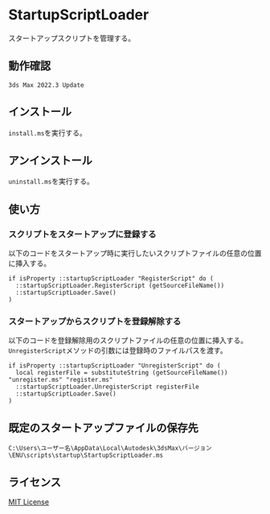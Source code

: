 # StartupScriptLoader

スタートアップスクリプトを管理する。

## 動作確認

`3ds Max 2022.3 Update`

## インストール

`install.ms`を実行する。

## アンインストール

`uninstall.ms`を実行する。

## 使い方

### スクリプトをスタートアップに登録する

以下のコードをスタートアップ時に実行したいスクリプトファイルの任意の位置に挿入する。

```maxscript
if isProperty ::startupScriptLoader "RegisterScript" do (
  ::startupScriptLoader.RegisterScript (getSourceFileName())
  ::startupScriptLoader.Save()
)
```

### スタートアップからスクリプトを登録解除する

以下のコードを登録解除用のスクリプトファイルの任意の位置に挿入する。
`UnregisterScript`メソッドの引数には登録時のファイルパスを渡す。

```maxscript
if isProperty ::startupScriptLoader "UnregisterScript" do (
  local registerFile = substituteString (getSourceFileName()) "unregister.ms" "register.ms"
  ::startupScriptLoader.UnregisterScript registerFile
  ::startupScriptLoader.Save()
)
```

## 既定のスタートアップファイルの保存先

`C:\Users\ユーザー名\AppData\Local\Autodesk\3dsMax\バージョン\ENU\scripts\startup\StartupScriptLoader.ms`

## ライセンス

[MIT License](https://github.com/imaoki/StartupScriptLoader/blob/main/LICENSE)

